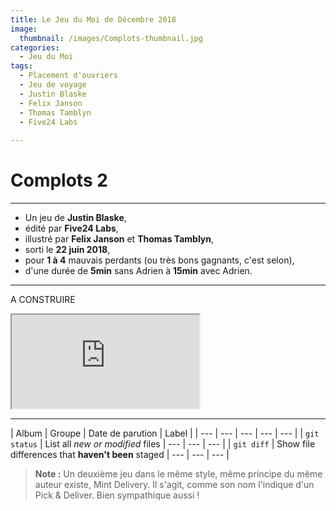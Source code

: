 ```yaml
---
title: Le Jeu du Moi de Décembre 2018
image: 
  thumbnail: /images/Complots-thumbnail.jpg
categories:
  - Jeu du Moi
tags:
  - Placement d'ouvriers
  - Jeu de voyage
  - Justin Blaske
  - Felix Janson
  - Thomas Tamblyn
  - Five24 Labs
  
---
```


# Complots 2

---

- Un jeu de **Justin Blaske**,
- édité par **Five24 Labs**,
- illustré par **Felix Janson** et **Thomas Tamblyn**,
- sorti le **22 juin 2018**,
- pour **1 à 4** mauvais perdants (ou très bons gagnants, c'est selon),
- d'une durée de **5min** sans Adrien à **15min** avec Adrien. 

---

A CONSTRUIRE


<div class="responsive-embed responsive-embed-16by9">
  <iframe class="responsive-embed-item" src="https://www.youtube.com/embed/QBuWCYCxHMY"></iframe>
</div>

---
| Album | Groupe |  Date de parution | Label |
| --- | --- | --- | --- | --- |
| `git status` | List all *new or modified* files | --- | --- | --- |
| `git diff` | Show file differences that **haven't been** staged | --- | --- | --- |

> **Note :** Un deuxième jeu dans le même style, même principe du même auteur existe, Mint Delivery. Il s'agit, comme son nom l'indique d'un Pick & Deliver. Bien sympathique aussi !

